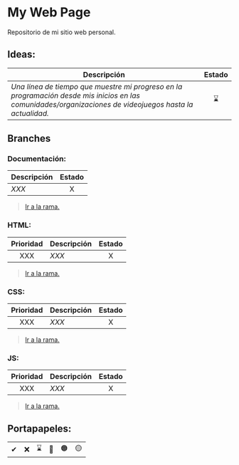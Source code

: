 # My Web Page
Repositorio de mi sitio web personal.


## Ideas:
| **Descripción** | **Estado** |
| ------------ | :---: |
| _Una línea de tiempo que muestre mi progreso en la programación desde mis inicios en las comunidades/organizaciones de videojuegos hasta la actualidad._ | ⌛ |


## Branches

### Documentación:
| **Descripción** | **Estado** |
| ------------ | :---: |
| _XXX_ | X |
> [Ir a la rama.]()

### HTML:
| **Prioridad** | **Descripción** | **Estado** |
| :---: | ------------ | :---: |
| XXX | _XXX_ | X |
> [Ir a la rama.]()

### CSS:
| **Prioridad** | **Descripción** | **Estado** |
| :---: | ------------ | :---: |
| XXX | _XXX_ | X |
> [Ir a la rama.]()

### JS:
| **Prioridad** | **Descripción** | **Estado** |
| :---: | ------------ | :---: |
| XXX | _XXX_ | X |
> [Ir a la rama.]()


## Portapapeles:
|  |  |  |  |  |  |
| :---: | :---: | :---: | :---: | :---: | :---: |
| ✔ | ❌ | ⌛ | 🔴 | 🟠 | 🟡 |
